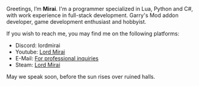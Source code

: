 Greetings, I’m **Mirai**. I'm a programmer specialized in Lua, Python and C#, with work experience in full-stack development.
Garry's Mod addon developer, game development enthusiast and hobbyist.

If you wish to reach me, you may find me on the following platforms:
- Discord: lordmirai
- Youtube: [Lord Mirai](www.youtube.com/@LordMirai)
- E-Mail: [For professional inquiries](lordmiraithegod@gmail.com)
- Steam: [Lord Mirai](https://steamcommunity.com/id/LordMirai)

May we speak soon, before the sun rises over ruined halls.
